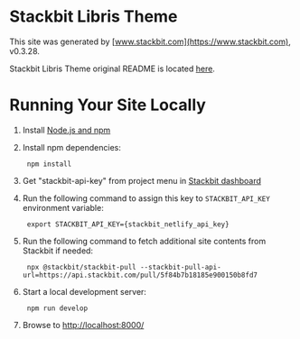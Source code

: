 # Stackbit Libris Theme

This site was generated by [www.stackbit.com](https://www.stackbit.com), v0.3.28.

Stackbit Libris Theme original README is located [here](./README.theme.md).

# Running Your Site Locally

1. Install [Node.js and npm](https://nodejs.org/en/)

1. Install npm dependencies:

        npm install

1. Get "stackbit-api-key" from project menu in [Stackbit dashboard](https://app.stackbit.com/dashboard)

1. Run the following command to assign this key to `STACKBIT_API_KEY` environment variable:

        export STACKBIT_API_KEY={stackbit_netlify_api_key}

1. Run the following command to fetch additional site contents from Stackbit if needed:

        npx @stackbit/stackbit-pull --stackbit-pull-api-url=https://api.stackbit.com/pull/5f84b7b18185e900150b8fd7

1. Start a local development server:

        npm run develop

1. Browse to [http://localhost:8000/](http://localhost:8000/)
